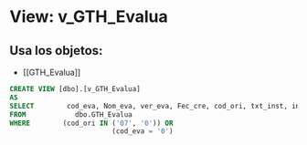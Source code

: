 # View: v_GTH_Evalua

## Usa los objetos:
- [[GTH_Evalua]]

```sql
CREATE VIEW [dbo].[v_GTH_Evalua]
AS
SELECT        cod_eva, Nom_eva, ver_eva, Fec_cre, cod_ori, txt_inst, ind_des
FROM            dbo.GTH_Evalua
WHERE        (cod_ori IN ('07', '0')) OR
                         (cod_eva = '0')

```
